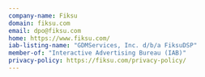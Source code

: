 ```yaml
---
company-name: Fiksu
domain: fiksu.com
email: dpo@fiksu.com
home: https://www.fiksu.com/
iab-listing-name: "GDMServices, Inc. d/b/a FiksuDSP"
member-of: "Interactive Advertising Bureau (IAB)"
privacy-policy: https://fiksu.com/privacy-policy/
---
```





